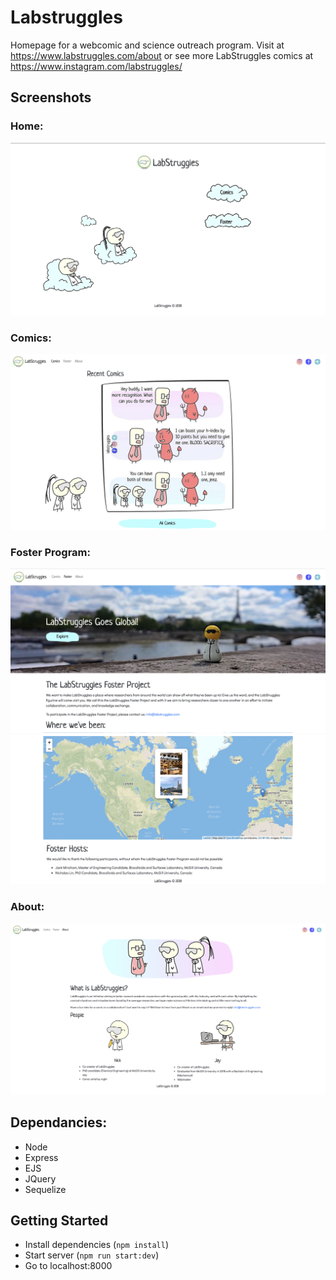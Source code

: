 # Labstruggles

Homepage for a webcomic and science outreach program.
Visit at https://www.labstruggles.com/about or see more LabStruggles comics at https://www.instagram.com/labstruggles/

## Screenshots
### Home:
!["landing"](https://github.com/jayl214/labStugglesSite/blob/master/public/docs/screenshots/landing.png)

### Comics:
!["comic"](https://github.com/jayl214/labStugglesSite/blob/master/public/docs/screenshots/comic.png)

### Foster Program:
!["foster_pt1"](https://github.com/jayl214/labStugglesSite/blob/master/public/docs/screenshots/foster_pt1.png)
!["foster_pt2"](https://github.com/jayl214/labStugglesSite/blob/master/public/docs/screenshots/foster_pt2.png)

### About:
!["about"](https://github.com/jayl214/labStugglesSite/blob/master/public/docs/screenshots/about.png)

## Dependancies:
- Node
- Express
- EJS
- JQuery
- Sequelize


## Getting Started
- Install dependencies (`npm install`)
- Start server (`npm run start:dev`)
- Go to localhost:8000